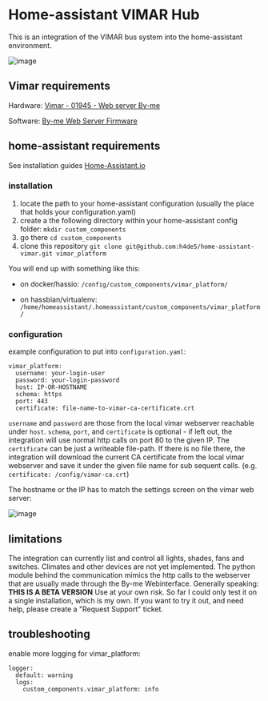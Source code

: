 # Home-assistant VIMAR Hub

This is an integration of the VIMAR bus system into the home-assistant environment.

![image](https://user-images.githubusercontent.com/6115324/83801459-73c20380-a6a9-11ea-8531-9b1df7295e2f.png)

## Vimar requirements

Hardware:
[Vimar - 01945 - Web server By-me](https://www.vimar.com/en/int/catalog/product/index/code/01945)

Software:
[By-me Web Server Firmware](https://www.vimar.com/en/int/by-me-web-server-4014162.html)

## home-assistant requirements

See installation guides [Home-Assistant.io](http://home-assistant.io/)

### installation

1. locate the path to your home-assistant configuration (usually the place that holds your configuration.yaml)
2. create a the following directory within your home-assistant config folder:
   `mkdir custom_components`
3. go there
   `cd custom_components`
4. clone this repository
   `git clone git@github.com:h4de5/home-assistant-vimar.git vimar_platform`

You will end up with something like this:

* on docker/hassio: `/config/custom_components/vimar_platform/`

* on hassbian/virtualenv: `/home/homeassistant/.homeassistant/custom_components/vimar_platform/`

### configuration

example configuration to put into `configuration.yaml`:

    vimar_platform:
      username: your-login-user
      password: your-login-password
      host: IP-OR-HOSTNAME
      schema: https
      port: 443
      certificate: file-name-to-vimar-ca-certificate.crt

`username` and `password` are those from the local vimar webserver reachable under `host`. `schema`, `port`, and `certificate` is optional - if left out, the integration will use normal http calls on port 80 to the given IP. The `certificate` can be just a writeable file-path. If there is no file there, the integration will download the current CA certificate from the local vimar webserver and save it under the given file name for sub sequent calls. (e.g. `certificate: /config/vimar-ca.crt`)

The hostname or the IP has to match the settings screen on the vimar web server:

![image](https://user-images.githubusercontent.com/6115324/83895464-04a0e980-a753-11ea-8c6c-a55dffba5b83.png)


## limitations

The integration can currently list and control all lights, shades, fans and switches. Climates and other devices are not yet implemented. The python module behind the communication mimics the http calls to the webserver that are usually made through the By-me Webinterface. Generally speaking: **THIS IS A BETA VERSION** Use at your own risk. So far I could only test it on a single installation, which is my own. If you want to try it out, and need help, please create a "Request Support" ticket.

## troubleshooting

enable more logging for vimar_platform:

    logger:
      default: warning
      logs:
        custom_components.vimar_platform: info
